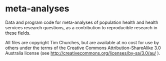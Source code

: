 meta-analyses
=============

Data and program code for meta-analyses of population health and health services research questions, as a contribution to reproducible research in these fields.

All files are copyright Tim Churches, but are available at no cost for use by others under the terms of the Creative Commons Attribution-ShareAlike 3.0 Australia license (see http://creativecommons.org/licenses/by-sa/3.0/au/ ).
